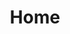 ---
title: "Home"
layout: splash
permalink: /home/
header:
  overlay_color: "#000"
  overlay_filter: "0.25"
  overlay_image: /assets/images/new_york.jpg
  actions:
    - label: "Download"
      url: "#test-link"
excerpt: "Bacon ipsum dolor sit amet salami ham hock ham, hamburger corned beef short ribs kielbasa biltong t-bone drumstick tri-tip tail sirloin pork chop."
---
